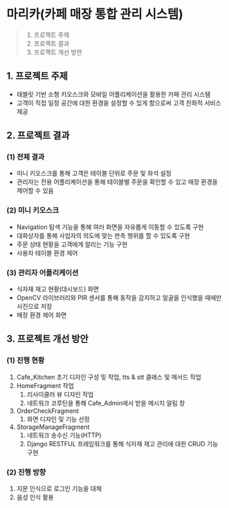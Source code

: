 # 마리카(카페 매장 통합 관리 시스템)

> 1. 프로젝트 주제
> 2. 프로젝트 결과
> 3. 프로젝트 개선 방안

## 1. 프로젝트 주제

- 태블릿 기반 소형 키오스크와 모바일 어플리케이션을 활용한 카페 관리 시스템
- 고객이 직접 일정 공간에 대한 환경을 설정할 수 있게 함으로써 고객 친화적 서비스 제공

## 2. 프로젝트 결과

### (1) 전체 결과

- 미니 키오스크를 통해 고객은 테이블 단위로 주문 및 좌석 설정
- 관리자는 전용 어플리케이션을 통해 테이블별 주문을 확인할 수 있고 매장 환경을 제어할 수 있음

### (2) 미니 키오스크

- Navigation 탐색 기능을 통해 여러 화면을 자유롭게 이동할 수 있도록 구현
- 대화상자를 통해 사업자의 의도에 맞는 판촉 행위를 할 수 있도록 구현
- 주문 상태 현황을 고객에게 알리는 기능 구현
- 사용자 테이블 환경 제어

### (3) 관리자 어플리케이션

- 식자재 재고 현황(대시보드) 화면
- OpenCV 라이브러리와 PIR 센서를 통해 동작을 감지하고 얼굴을 인식했을 때에만 사진으로 저장
- 매장 환경 제어 화면

## 3. 프로젝트 개선 방안

### (1) 진행 현황

1. Cafe_Kitchen 초기 디자인 구성 밎 작업, tts & stt 클래스 및 메서드 작업
2. HomeFragment 작업
   1. 리사이클러 뷰 디자인 작업
   2. 네트워크 코루틴을 통해 Cafe_Admin에서 받을 메시지 알림 창
3. OrderCheckFragment
   1. 화면 디자인 및 기능 선정
4. StorageManageFragment
   1. 네트워크 송수신 기능(HTTP)
   2. Django RESTFUL 프레임워크를 통해 식자재 재고 관리에 대한 CRUD 기능 구현

### (2) 진행 방향

1. 지문 인식으로 로그인 기능을 대체
2. 음성 인식 활용